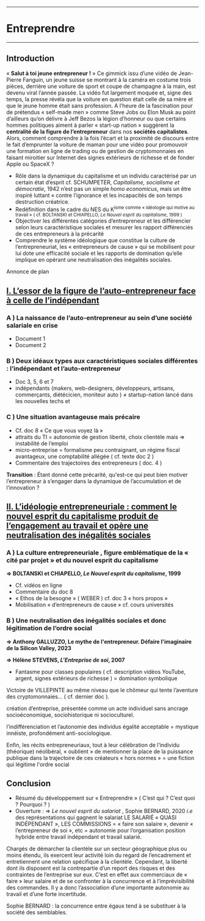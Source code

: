 ***
# Entreprendre
***
## Introduction 

« **Salut à toi jeune entrepreneur !** » Ce gimmick issu d’une vidéo de Jean-Pierre Fanguin, un jeune suisse se montrant à la caméra en costume trois pièces, derrière une voiture de sport et coupe de champagne à la main, est devenu viral l’année passée. La vidéo fut largement moquée et, signe des temps, la presse révéla que la voiture en question était celle de sa mère et que le jeune homme était sans profession. A l’heure de la fascination pour de prétendus « self-made men » comme Steve Jobs ou Elon Musk au point d’ailleurs qu’on délivre à Jeff Bezos la légion d’honneur ou que certains hommes politiques aiment à parler « start-up nation » suggèrent la **centralité de la figure de l’entrepreneur** dans nos **sociétés capitalistes**. Alors, comment comprendre à la fois l’écart et la proximité de discours entre le fait d’emprunter la voiture de maman pour une vidéo pour promouvoir une formation en ligne de trading ou de gestion de cryptomonnaies en faisant miroitier sur Internet des signes extérieurs de richesse et de fonder Apple ou SpaceX ? 

- Rôle dans la dynamique du capitalisme et un individu caractérisé par un certain état d’esprit cf. SCHUMPETER, *Capitalisme, socialisme et démocratie*, 1942 n’est pas un simple _homo economicus_, mais un être inspiré luttant « contre l’ignorance et les incapacités de son temps destruction créatrice. 
- Redéfinition dans le cadre du NES du K<sup>isme</u> comme « idéologie qui motive au travail » ( cf.  BOLTANSKI et CHIAPELLO, *Le Nouvel esprit du capitalisme*, 1999 )
- Objectiver les différentes catégories d’entrepreneur et les différencier selon leurs caractéristique sociales et mesurer les rapport différenciés  de ces entrepreneurs à la précarité 
- Comprendre le système idéologique que constitue la culture de l’entrepreneuriat, les « entrepreneurs de cause » qui se mobilisent pour lui dote une efficacité sociale et les rapports de domination qu’elle implique en opérant une neutralisation des inégalités sociales.  

Annonce de plan 

## <u>I. L’essor de la figure de l’auto-entrepreneur face à celle de l’indépendant</u>  

### A ) La naissance de l’auto-entrepreneur au sein d’une société salariale en crise 

- Document 1
- Document 2 

### B ) Deux idéaux types aux caractéristiques sociales différentes : l’indépendant et l’auto-entrepreneur

- Doc 3, 5, 6 et 7 
- indépendants (makers, web-designers, développeurs,  artisans, commerçants, diétécicien, moniteur auto ) ≠ startup-nation lancé dans les nouvelles techs et 
### C ) Une situation avantageuse mais précaire 

- Cf. doc 8 « Ce que vous voyez là » 
- attraits du TI = autonomie de gestion liberté, choix clientèle mais ⇒ instabilité de l’emploi 
- micro-entreprise = formalisme peu contraignant, un régime fiscal avantageux, une comptabilité allégée ( cf. texte doc 2 ) 
- Commentaire des trajectoires des entrepreneurs ( doc. 4 )

**Transition** : Étant donné cette précarité, qu'est-ce qui peut bien motiver l’entrepreneur à s’engager dans la dynamique de l’accumulation et de l’innovation ? 

## <u>II. L’idéologie entrepreneuriale : comment le nouvel esprit du capitalisme produit de l’engagement au travail et opère une neutralisation des inégalités sociales</u>  

### A ) La culture entrepreneuriale , figure emblématique de la « cité par projet » et du nouvel esprit du capitalisme 

**⇒ BOLTANSKI et CHIAPELLO, *Le Nouvel esprit du capitalisme*, 1999**

- Cf. vidéos en ligne 
- Commentaire du doc 8 
- « Ethos de la besogne » ( WEBER ) cf. doc 3 « hors propos »
- Mobilisation « d’entrepreneurs de cause » cf. cours universités 

### B ) Une neutralisation des inégalités sociales et donc légitimation de l’ordre social 

**⇒ Anthony GALLUZZO, Le mythe de l'entrepreneur. Défaire l'imaginaire de la Silicon Valley, 2023**

**⇒ Hélène STEVENS, *L’Entreprise de soi*, 2007** 

- Fantasme pour classes populaires ( cf. description vidéos YouTube, argent, signes extérieurs de richesse ) = domination symbolique 

Victoire de VILLEPINTE au même niveau que le chômeur qui tente l’aventure des cryptomonnaies… ( cf. dernier doc ). 

création d’entreprise, présentée comme un acte individuel sans ancrage socioéconomique, sociohistorique ni socioculturel.

l’indifférenciation et l’autonomie des individus égalité acceptable = mystique innéiste, profondément anti-sociologique.

Enfin, les récits entrepreneuriaux, tout à leur célébration de l’individu (théorique) néolibéral, « oublient » de mentionner la place de la puissance publique dans la trajectoire de ces créateurs « hors normes » =  une fiction qui légitime l'ordre social 

## Conclusion 

- Résumé du développement sur « Entreprendre » ( C’est qui ? C’est quoi ? Pourquoi ? )
- Ouverture : ⇒ *Le nouvel esprit du salariat* , Sophie BERNARD, 2020 *i.e* des représentations qui gagnent le salariat LE SALARIÉ « QUASI INDÉPENDANT », LES COMMISSIONS = « faire son salaire », devenir « l’entrepreneur de soi », etc = autonomie pour l’organisation position hybride entre travail indépendant et travail salarié.

Chargés de démarcher la clientèle sur un secteur géographique plus ou moins étendu, ils exercent leur activité loin du regard de l’encadrement et entretiennent une relation spécifique à la clientèle. Cependant, la liberté dont ils disposent est la contrepartie d’un report des risques et des contraintes de l’entreprise sur eux. C’est en effet aux commerciaux de « faire » leur salaire et de se confronter à  la concurrence et à l’imprévisibilité des commandes. Il y a donc l’association d’une importante autonomie au travail et d’une forte incertitude.

Sophie BERNARD : la concurrence entre égaux tend à se substituer à la société des semblables. 